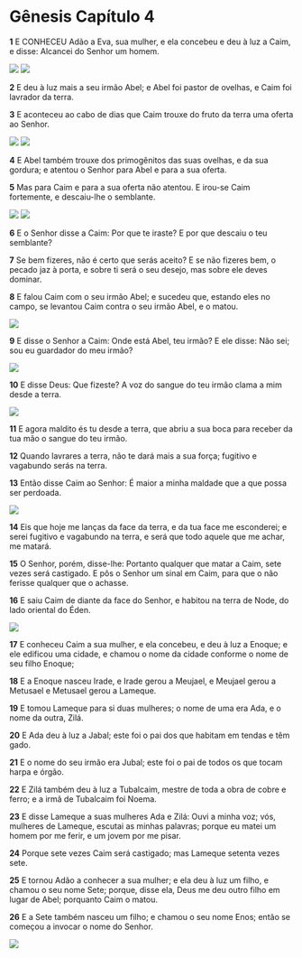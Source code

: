 # Gênesis Capítulo 4

**1** 	E CONHECEU Adão a Eva, sua mulher, e ela concebeu e deu à luz a Caim, e disse: Alcancei do Senhor um homem.

![](../Images/SweetPublishing/1-4-1.jpg) ![](../Images/SweetPublishing/1-4-2.jpg) 

**2** 	E deu à luz mais a seu irmão Abel; e Abel foi pastor de ovelhas, e Caim foi lavrador da terra.

**3** 	E aconteceu ao cabo de dias que Caim trouxe do fruto da terra uma oferta ao Senhor.

![](../Images/SweetPublishing/1-4-3.jpg) ![](../Images/SweetPublishing/1-4-4.jpg) 

**4** 	E Abel também trouxe dos primogênitos das suas ovelhas, e da sua gordura; e atentou o Senhor para Abel e para a sua oferta.

**5** 	Mas para Caim e para a sua oferta não atentou. E irou-se Caim fortemente, e descaiu-lhe o semblante.

![](../Images/SweetPublishing/1-4-5.jpg) ![](../Images/SweetPublishing/1-4-6.jpg) 

**6** 	E o Senhor disse a Caim: Por que te iraste? E por que descaiu o teu semblante?

**7** 	Se bem fizeres, não é certo que serás aceito? E se não fizeres bem, o pecado jaz à porta, e sobre ti será o seu desejo, mas sobre ele deves dominar.

**8** 	E falou Caim com o seu irmão Abel; e sucedeu que, estando eles no campo, se levantou Caim contra o seu irmão Abel, e o matou.

![](../Images/SweetPublishing/1-4-7.jpg) 

**9** 	E disse o Senhor a Caim: Onde está Abel, teu irmão? E ele disse: Não sei; sou eu guardador do meu irmão?

![](../Images/SweetPublishing/1-4-8.jpg) 

**10** 	E disse Deus: Que fizeste? A voz do sangue do teu irmão clama a mim desde a terra.

![](../Images/SweetPublishing/1-4-9.jpg) 

**11** 	E agora maldito és tu desde a terra, que abriu a sua boca para receber da tua mão o sangue do teu irmão.

**12** 	Quando lavrares a terra, não te dará mais a sua força; fugitivo e vagabundo serás na terra.

**13** 	Então disse Caim ao Senhor: É maior a minha maldade que a que possa ser perdoada.

![](../Images/SweetPublishing/1-4-10.jpg) 

**14** 	Eis que hoje me lanças da face da terra, e da tua face me esconderei; e serei fugitivo e vagabundo na terra, e será que todo aquele que me achar, me matará.

**15** 	O Senhor, porém, disse-lhe: Portanto qualquer que matar a Caim, sete vezes será castigado. E pôs o Senhor um sinal em Caim, para que o não ferisse qualquer que o achasse.

**16** 	E saiu Caim de diante da face do Senhor, e habitou na terra de Node, do lado oriental do Éden.

![](../Images/SweetPublishing/1-4-11.jpg) 

**17** 	E conheceu Caim a sua mulher, e ela concebeu, e deu à luz a Enoque; e ele edificou uma cidade, e chamou o nome da cidade conforme o nome de seu filho Enoque;

**18** 	E a Enoque nasceu Irade, e Irade gerou a Meujael, e Meujael gerou a Metusael e Metusael gerou a Lameque.

**19** 	E tomou Lameque para si duas mulheres; o nome de uma era Ada, e o nome da outra, Zilá.

**20** 	E Ada deu à luz a Jabal; este foi o pai dos que habitam em tendas e têm gado.

**21** 	E o nome do seu irmão era Jubal; este foi o pai de todos os que tocam harpa e órgão.

**22** 	E Zilá também deu à luz a Tubalcaim, mestre de toda a obra de cobre e ferro; e a irmã de Tubalcaim foi Noema.

**23** 	E disse Lameque a suas mulheres Ada e Zilá: Ouvi a minha voz; vós, mulheres de Lameque, escutai as minhas palavras; porque eu matei um homem por me ferir, e um jovem por me pisar.

**24** 	Porque sete vezes Caim será castigado; mas Lameque setenta vezes sete.

**25** 	E tornou Adão a conhecer a sua mulher; e ela deu à luz um filho, e chamou o seu nome Sete; porque, disse ela, Deus me deu outro filho em lugar de Abel; porquanto Caim o matou.

**26** 	E a Sete também nasceu um filho; e chamou o seu nome Enos; então se começou a invocar o nome do Senhor.

![](../Images/SweetPublishing/1-4-12.jpg) 

